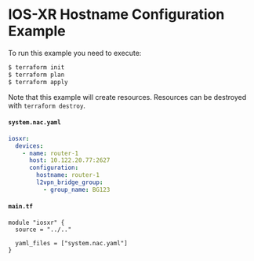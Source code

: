 <!-- BEGIN_TF_DOCS -->
# IOS-XR Hostname Configuration Example

To run this example you need to execute:

```bash
$ terraform init
$ terraform plan
$ terraform apply
```

Note that this example will create resources. Resources can be destroyed with `terraform destroy`.

#### `system.nac.yaml`

```yaml
iosxr:
  devices:
    - name: router-1
      host: 10.122.20.77:2627
      configuration:
        hostname: router-1
        l2vpn_bridge_group:
          - group_name: BG123

```

#### `main.tf`

```hcl
module "iosxr" {
  source = "../.."

  yaml_files = ["system.nac.yaml"]
}
```
<!-- END_TF_DOCS -->